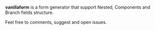 **vanillaform** is a form generator that support Nested, Components and Branch fields structure.

Feel free to comments, suggest and open issues.
